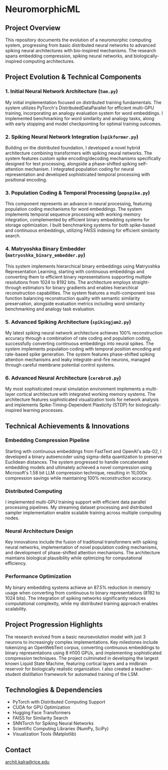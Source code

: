 # NeuromorphicML

## Project Overview
This repository documents the evolution of a neuromorphic computing system, progressing from basic distributed neural networks to advanced spiking neural architectures with bio-inspired mechanisms. The research spans embedding compression, spiking neural networks, and biologically-inspired computing architectures.

## Project Evolution & Technical Components

### 1. Initial Neural Network Architecture (`5am.py`)
My initial implementation focused on distributed training fundamentals. The system utilizes PyTorch's DistributedDataParallel for efficient multi-GPU training, incorporating an analogy evaluation system for word embeddings. I implemented benchmarking for word similarity and analogy tasks, along with early stopping and model checkpointing for optimal training outcomes.

### 2. Spiking Neural Network Integration (`spikformer.py`)
Building on the distributed foundation, I developed a novel hybrid architecture combining transformers with spiking neural networks. The system features custom spike encoding/decoding mechanisms specifically designed for text processing, alongside a phase-shifted spiking self-attention mechanism. I integrated population coding for neural representation and developed sophisticated temporal processing with positional encoding.

### 3. Population Coding & Temporal Processing (`popspike.py`)
This component represents an advance in neural processing, featuring population coding mechanisms for word embeddings. The system implements temporal sequence processing with working memory integration, complemented by efficient binary embedding systems for storage optimization. I built benchmarking systems for both spike-based and continuous embeddings, utilizing FAISS indexing for efficient similarity search.

### 4. Matryoshka Binary Embedder (`matryoshka_binary_embedder.py`)
This system implements hierarchical binary embeddings using Matryoshka Representation Learning, starting with continuous embeddings and converting them to efficient binary representations supporting multiple resolutions from 1024 to 8192 bits. The architecture employs straight-through estimators for binary gradients and enables hierarchical reconstruction capabilities. The system features a multi-component loss function balancing reconstruction quality with semantic similarity preservation, alongside evaluation metrics including word similarity benchmarking and analogy task evaluation.

### 5. Advanced Spiking Architecture (`spikingjam2.py`)
My latest spiking neural network architecture achieves 100% reconstruction accuracy through a combination of rate coding and population coding, successfully converting continuous embeddings into neural spikes. The system implements population coding with temporal position encoding and rate-based spike generation. The system features phase-shifted spiking attention mechanisms and leaky integrate-and-fire neurons, managed through careful membrane potential control systems.

### 6. Advanced Neural Architecture (`cerebro8.py`)
My most sophisticated neural simulation environment implements a multi-layer cortical architecture with integrated working memory systems. The architecture features sophisticated visualization tools for network analysis and implements Spike-Timing-Dependent Plasticity (STDP) for biologically-inspired learning processes.

## Technical Achievements & Innovations

### Embedding Compression Pipeline
Starting with continuous embeddings from FastText and OpenAI's ada-02, I developed a binary autoencoder using sigma-delta quantization to preserve Euclidean distances. The system progressed to handle concatenated embedding models and ultimately achieved a novel compression using Microsoft's 1.58 bit LLM compression technique, resulting in 10,000x compression savings while maintaining 100% reconstruction accuracy.

### Distributed Computing
I implemented multi-GPU training support with efficient data parallel processing pipelines. My streaming dataset processing and distributed sampler implementation enable scalable training across multiple computing nodes.

### Neural Architecture Design
Key innovations include the fusion of traditional transformers with spiking neural networks, implementation of novel population coding mechanisms, and development of phase-shifted attention mechanisms. The architecture maintains biological plausibility while optimizing for computational efficiency.

### Performance Optimization
My binary embedding systems achieve an 87.5% reduction in memory usage when converting from continuous to binary representations (8192 to 1024 bits). The integration of spiking networks significantly reduces computational complexity, while my distributed training approach enables scalability.

## Project Progression Highlights
The research evolved from a basic neuroevolution model with just 3 neurons to increasingly complex implementations. Key milestones include tokenizing an OpenWebText corpus, converting continuous embeddings to binary representations using 8 H100 GPUs, and implementing sophisticated compression techniques. The project culminated in developing the largest known Liquid State Machine, featuring cortical layers and a midbrain reservoir for biologically realistic organization. I also created a teacher-student distillation framework for automated training of the LSM.

## Technologies & Dependencies
- PyTorch with Distributed Computing Support
- CUDA for GPU Optimization
- Hugging Face Transformers
- FAISS for Similarity Search
- SNNTorch for Spiking Neural Networks
- Scientific Computing Libraries (NumPy, SciPy)
- Visualization Tools (Matplotlib)

## Contact
archit.kalra@rice.edu

